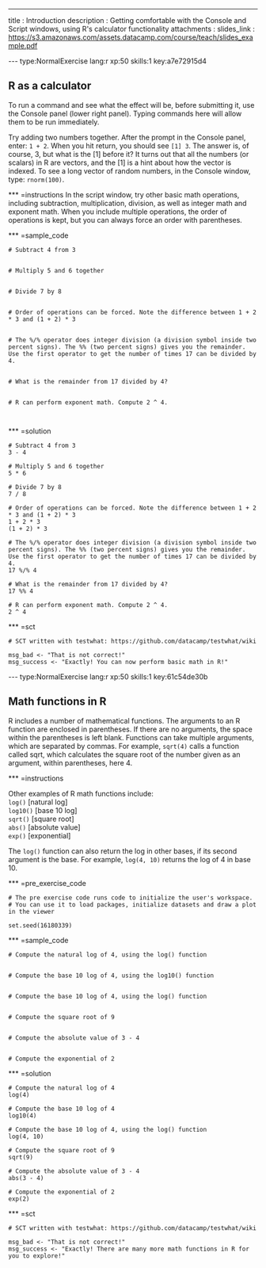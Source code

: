 ---
title       : Introduction
description : Getting comfortable with the Console and Script windows, using R's calculator functionality
attachments :
  slides_link : https://s3.amazonaws.com/assets.datacamp.com/course/teach/slides_example.pdf

--- type:NormalExercise lang:r xp:50 skills:1 key:a7e72915d4
## R as a calculator

To run a command and see what the effect will be, before submitting it, use the Console panel (lower right panel).
Typing commands here will allow them to be run immediately.


Try adding two numbers together. After the prompt in the Console panel, enter:
` 1 + 2 `.
When you hit return, you should see `[1] 3`.
The answer is, of course, 3, but what is the [1] before it? It turns out that all the numbers (or scalars) in R are vectors, and the [1] is a hint about how the vector is indexed. To see a long vector of random numbers, in the Console window, type: ` rnorm(100) `.


*** =instructions
In the script window, try other basic math operations, including subtraction, multiplication, division, as well as integer math
and exponent math. When you include multiple operations, the order of operations is kept, but you can always force an order with parentheses.

*** =sample_code
```{r}
# Subtract 4 from 3


# Multiply 5 and 6 together


# Divide 7 by 8


# Order of operations can be forced. Note the difference between 1 + 2 * 3 and (1 + 2) * 3


# The %/% operator does integer division (a division symbol inside two percent signs). The %% (two percent signs) gives you the remainder. Use the first operator to get the number of times 17 can be divided by 4.


# What is the remainder from 17 divided by 4?


# R can perform exponent math. Compute 2 ^ 4.



```

*** =solution
```{r}
# Subtract 4 from 3
3 - 4

# Multiply 5 and 6 together
5 * 6

# Divide 7 by 8
7 / 8

# Order of operations can be forced. Note the difference between 1 + 2 * 3 and (1 + 2) * 3
1 + 2 * 3
(1 + 2) * 3

# The %/% operator does integer division (a division symbol inside two percent signs). The %% (two percent signs) gives you the remainder. Use the first operator to get the number of times 17 can be divided by 4.
17 %/% 4

# What is the remainder from 17 divided by 4?
17 %% 4

# R can perform exponent math. Compute 2 ^ 4.
2 ^ 4
```


*** =sct
```{r}
# SCT written with testwhat: https://github.com/datacamp/testwhat/wiki

msg_bad <- "That is not correct!"
msg_success <- "Exactly! You can now perform basic math in R!"

```
--- type:NormalExercise lang:r xp:50 skills:1 key:61c54de30b
## Math functions in R

R includes a number of mathematical functions. The arguments to an R function are enclosed in parentheses. If there are no arguments, the space within the parentheses is left blank. Functions can take multiple arguments, which are separated by commas.
For example, ` sqrt(4) ` calls a function called sqrt, which calculates the square root of the number given as an argument, within parentheses, here 4.

*** =instructions

Other examples of R math functions include: <br/>
 `log()` [natural log] <br/>
 `log10()` [base 10 log] <br/>
 `sqrt()` [square root] <br/>
 `abs()` [absolute value] <br/>
 `exp()` [exponential] <br/>
 

The `log()` function can also return the log in other bases, if its second argument is the base. For example, `log(4, 10)` returns the log of 4 in base 10.



*** =pre_exercise_code
```{r}
# The pre exercise code runs code to initialize the user's workspace.
# You can use it to load packages, initialize datasets and draw a plot in the viewer

set.seed(16180339)
```

*** =sample_code
```{r}
# Compute the natural log of 4, using the log() function


# Compute the base 10 log of 4, using the log10() function


# Compute the base 10 log of 4, using the log() function


# Compute the square root of 9


# Compute the absolute value of 3 - 4


# Compute the exponential of 2

```

*** =solution
```{r}
# Compute the natural log of 4
log(4)

# Compute the base 10 log of 4
log10(4)

# Compute the base 10 log of 4, using the log() function
log(4, 10)

# Compute the square root of 9
sqrt(9)

# Compute the absolute value of 3 - 4
abs(3 - 4)

# Compute the exponential of 2
exp(2)

```


*** =sct
```{r}
# SCT written with testwhat: https://github.com/datacamp/testwhat/wiki

msg_bad <- "That is not correct!"
msg_success <- "Exactly! There are many more math functions in R for you to explore!"
```